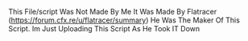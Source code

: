 This File/script Was Not Made By Me It Was Made By Flatracer (https://forum.cfx.re/u/flatracer/summary) He Was The Maker Of This Script. Im Just Uploading This Script As He Took IT Down
